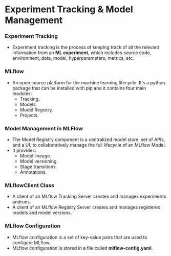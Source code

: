 # **Experiment Tracking & Model Management**

### **Experiment Tracking**
- Experiment tracking is the process of keeping track of all the relevant information from an **ML experiment**, which includes source code, environment, data, model, hyperparameters, metrics, etc.


### **MLflow**
- An open source platform for the machine learning lifecycle. It's a python package that can be installed with pip and it contains four main modules:
	- Tracking.
	- Models.
	- Model Registry.
	- Projects.

### **Model Management in MLFlow**
- The Model Registry component is a centralized model store, set of APIs, and a UI, to collaboratively manage the full lifecycle of an MLflow Model. 
- It provides:
   - Model lineage.
   - Model versioning.
   - Stage transitions.
   - Annotations.

### **MLflowClient Class**
- A client of an MLflow Tracking Server creates and manages experiments andruns.
- A client of an MLflow Registry Server creates and manages registered models and model versions. 

### **MLflow Configuration**
- MLflow configuration is a set of key-value pairs that are used to configure MLflow.
- MLflow configuration is stored in a file called **mlflow-config.yaml**.
